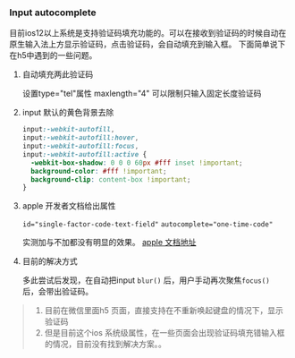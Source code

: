 ### Input autocomplete
目前ios12以上系统是支持验证码填充功能的。可以在接收到验证码的时候自动在原生输入法上方显示验证码，点击验证码，会自动填充到输入框。
下面简单说下在h5中遇到的一些问题。

1. 自动填充两此验证码

    设置type="tel"属性 maxlength="4" 可以限制只输入固定长度验证码
2. input 默认的黄色背景去除
    ```css
    input:-webkit-autofill,
    input:-webkit-autofill:hover,
    input:-webkit-autofill:focus,
    input:-webkit-autofill:active {
      -webkit-box-shadow: 0 0 0 60px #fff inset !important;
      background-color: #fff !important;
      background-clip: content-box !important;
    }
    ```
    
3. apple 开发者文档给出属性

    ``` id="single-factor-code-text-field" ```
    ``` autocomplete="one-time-code" ```

    实测加与不加都没有明显的效果。
    [apple 文档地址](https://developer.apple.com/documentation/security/password_autofill/enabling_password_autofill_on_an_html_input_element)

4. 目前的解决方式

   多此尝试后发现，在自动把input ```blur()``` 后，用户手动再次聚焦```focus() ``` 后，会带出验证码。


> 1. 目前在微信里面h5 页面，直接支持在不重新唤起键盘的情况下，显示验证码
> 2. 但是目前这个ios 系统级属性，在一些页面会出现验证码填充错输入框的情况，目前没有找到解决方案。。
    

